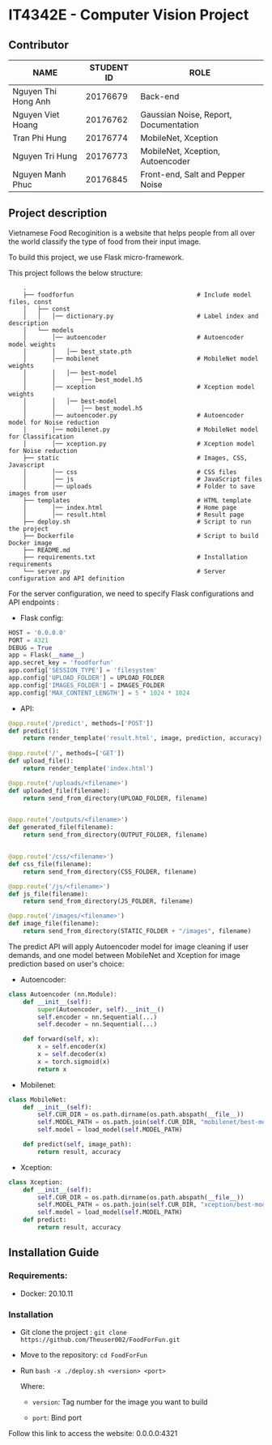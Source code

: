 # IT4342E - Computer Vision Project
## Contributor

| NAME                | STUDENT ID | ROLE                                  |
| ------------------- | ---------- | ------------------------------------- |
| Nguyen Thi Hong Anh | 20176679   | Back-end                              |
| Nguyen Viet Hoang   | 20176762   | Gaussian Noise, Report, Documentation |
| Tran Phi Hung       | 20176774   | MobileNet, Xception                   |
| Nguyen Tri Hung     | 20176773   | MobileNet, Xception, Autoencoder      |
| Nguyen Manh Phuc    | 20176845   | Front-end, Salt and Pepper Noise      |



## Project description

Vietnamese Food Recoginition is a website that helps people from all over the world classify the type of food from their input image. 

To build this project, we use Flask micro-framework.

This project follows the below structure:

```
    .
    ├── foodforfun						    		# Include model files, const
    │   ├── const         
    │	│   │── dictionary.py			            # Label index and description
    │   └── models      
    │	   	│── autoencoder				            # Autoencoder model weights
    │	   	│	│── best_state.pth		            
    │	   	│── mobilenet				            # MobileNet model weights
    │	   	│	│── best-model
    │	   	│		│── best_model.h5		        
    │	   	│── xception			                # Xception model weights
    │	   	│	│── best-model
    │	   	│		│── best_model.h5	
    │	   	│── autoencoder.py		                # Autoencoder model for Noise reduction
    │	   	│── mobilenet.py		                # MobileNet model for Classification
    │	   	│── xception.py			                # Xception model for Noise reduction
    ├── static                    	                # Images, CSS, Javascript
    │	   	│── css					                # CSS files
    │	   	│── js					                # JavaScript files
    │	   	│── uploads				                # Folder to save images from user
    ├── templates                                   # HTML template
    │	   	│── index.html			                # Home page
    │	   	│── result.html			                # Result page
    ├── deploy.sh                                   # Script to run the project
    ├── Dockerfile                                  # Script to build Docker image
    ├── README.md           
    ├── requirements.txt			                # Installation requirements
    └── server.py					                # Server configuration and API definition
```



For the server configuration, we need to specify Flask configurations and API endpoints :

* Flask config:

```python
HOST = '0.0.0.0'
PORT = 4321
DEBUG = True
app = Flask(__name__)
app.secret_key = 'foodforfun'
app.config['SESSION_TYPE'] = 'filesystem'
app.config['UPLOAD_FOLDER'] = UPLOAD_FOLDER
app.config['IMAGES_FOLDER'] = IMAGES_FOLDER
app.config['MAX_CONTENT_LENGTH'] = 5 * 1024 * 1024
```



* API:

```python
@app.route('/predict', methods=['POST'])
def predict():
	return render_template('result.html', image, prediction, accuracy)
	
@app.route('/', methods=['GET'])
def upload_file():
    return render_template('index.html')

@app.route('/uploads/<filename>')
def uploaded_file(filename):
    return send_from_directory(UPLOAD_FOLDER, filename)


@app.route('/outputs/<filename>')
def generated_file(filename):
    return send_from_directory(OUTPUT_FOLDER, filename)


@app.route('/css/<filename>')
def css_file(filename):
    return send_from_directory(CSS_FOLDER, filename)

@app.route('/js/<filename>')
def js_file(filename):
    return send_from_directory(JS_FOLDER, filename)

@app.route('/images/<filename>')
def image_file(filename):
    return send_from_directory(STATIC_FOLDER + "/images", filename)
```



The predict API will apply Autoencoder model for image cleaning if user demands, and one model between MobileNet and Xception for image prediction based on user's choice:

* Autoencoder:

```python
class Autoencoder (nn.Module):
    def __init__(self):
        super(Autoencoder, self).__init__()
        self.encoder = nn.Sequential(...)
        self.decoder = nn.Sequential(...)

    def forward(self, x):
        x = self.encoder(x)
        x = self.decoder(x)
        x = torch.sigmoid(x)
        return x
```



* Mobilenet:

```python
class MobileNet:
    def __init__(self):
        self.CUR_DIR = os.path.dirname(os.path.abspath(__file__))
        self.MODEL_PATH = os.path.join(self.CUR_DIR, "mobilenet/best-model/comb_best_model.h5")
        self.model = load_model(self.MODEL_PATH)

    def predict(self, image_path):
        return result, accuracy
```



* Xception:

```python
class Xception:
    def __init__(self):
        self.CUR_DIR = os.path.dirname(os.path.abspath(__file__))
        self.MODEL_PATH = os.path.join(self.CUR_DIR, "xception/best-model/best_model.h5")
        self.model = load_model(self.MODEL_PATH)
    def predict:
        return result, accuracy
```



## Installation Guide

### Requirements:

* Docker: 20.10.11

### Installation

* Git clone the project : `git clone https://github.com/Theuser002/FoodForFun.git`

* Move to the repository: `cd FoodForFun`

* Run `bash -x ./deploy.sh <version> <port>` 

  Where: 

  * `version`: Tag number for the image you want to build

  * `port`: Bind port


Follow this link to access the website: 0.0.0.0:4321



